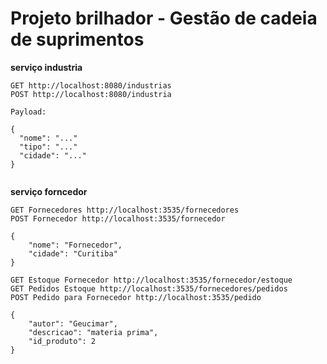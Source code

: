 # Projeto brilhador - Gestão de cadeia de suprimentos


**serviço industria**

```
GET http://localhost:8080/industrias
POST http://localhost:8080/industria

Payload:

{
  "nome": "..."
  "tipo": "..."
  "cidade": "..."
}


```

**serviço forncedor**

```
GET Fornecedores http://localhost:3535/fornecedores
POST Fornecedor http://localhost:3535/fornecedor

{
	"nome": "Fornecedor",
	"cidade": "Curitiba"
}

GET Estoque Fornecedor http://localhost:3535/fornecedor/estoque
GET Pedidos Estoque http://localhost:3535/fornecedores/pedidos
POST Pedido para Fornecedor http://localhost:3535/pedido

{
	"autor": "Geucimar",
	"descricao": "materia prima",
	"id_produto": 2
}

```
